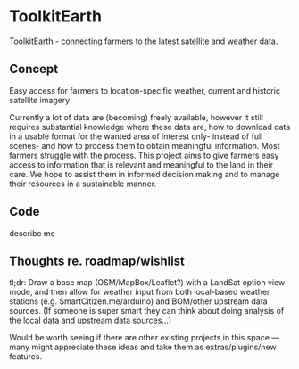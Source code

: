 ToolkitEarth
============

ToolkitEarth - connecting farmers to the latest satellite and weather data.

## Concept

Easy access for farmers to location-specific weather, current and historic satellite imagery

Currently a lot of data are (becoming) freely available, however it still requires substantial knowledge where these data are, how to download data in a usable format for the wanted area of interest only- instead of full scenes- and how to process them to obtain meaningful information. Most farmers struggle with the process. This project aims to give farmers easy access to information that is relevant and meaningful to the land in their care. We hope to assist them in informed decision making and to manage their resources in a sustainable manner.

## Code

describe me

## Thoughts re. roadmap/wishlist

tl;dr: Draw a base map (OSM/MapBox/Leaflet?) with a LandSat option view mode, and then allow for weather input from both local-based weather stations (e.g. SmartCitizen.me/arduino)  and BOM/other upstream data sources. (If someone is super smart they can think about doing analysis of the local data and upstream data sources…)

Would be worth seeing if there are other existing projects in this space — many might appreciate these ideas and take them as extras/plugins/new features.
